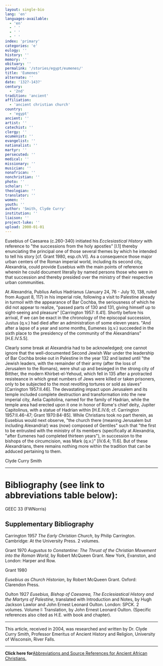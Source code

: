 ```yaml
---
layout: single-bio
lang: 'en'
languages-available:
  - 'en'
  - ' '
  - ' '
  - ' '
index: 'primary'
categories: 'e'
eulogy: ''
history: ''
memory: ''
obituary: ''
permalink: '/stories/egypt/eumenes/'
title: 'Eumenes'
alternate: ''
date: '132?-143?'
century:
  - '2nd'
tradition: 'ancient'
affiliation:
  - 'ancient christian church'
country:
  - 'egypt'
ancient: ''
artist: ''
catechist: ''
clergy: ''
ecumenist: ''
evangelist: ''
nationalist: ''
martyr: ''
persecuted: ''
medical: ''
missionary: ''
musician: ''
nonafrican: ''
nonchristian: ''
photo: ''
scholar: ''
theologian: ''
translator: ''
women: ''
youth: ''
author: 'Smith, Clyde Curry'
institution: ''
liaison: ''
project-luke: ''
upload: 2000-01-01
---
```



Eusebius of Caesarea (c.260-340) initiated his *Ecclesiastical History* with reference to "the successions from the holy apostles" [I.1] thereby enunciating the principal one of those several themes by which he intended to tell his story [cf. Grant 1980, esp.ch.VI].  As a consequence those major urban centers of the Roman imperial world, including its second city, Alexandria, could provide Eusebius with the main points of reference wherein he could document literally by named persons those who were in that succession and thereby presided over the ministry of their respective urban communities.

At Alexandria, Publius Aelius Hadrianus (January 24, 76 - July 10, 138, ruled from August 8, 117) in his imperial role, following a visit to Palestine already in turmoil with the appearance of Bar Cochba, the seriousness of which he did not appear to realize, "passed parts of 130 and 131, giving himself up to sight-seeing and pleasure" [Carrington 1957: II.41].  Shortly before his arrival, if we can be exact in the chronology of the episcopal succession, Justus (q.v.) had died after an administration of some eleven years.  "And after a lapse of a year and some months, Eumenes (q.v.) succeeded in the sixth place to the presidency of the community of the Alexandrians" [H.E.IV.5.5].

Clearly some break at Alexandria had to be acknowledged; one cannot ignore that the well-documented Second Jewish War under the leadership of Bar Cochba broke out in Palestine in the year 132 and lasted until "the Jewish leaders, with the remainder of their army (after the loss of Jerusalem to the Romans), were shut up and besieged in the strong city of Bitther, the modern Khirbet-el-Yehoud, which fell in 135 after a protracted resisteance in which great numbers of Jews were killed or taken prisoners, only to be subjected to the most revolting tortures or sold as slaves" [Carrington 1957:II.46].  The devastating impact upon Jerusalem and its temple included complete destruction and transformation into the new imperial city, Aelia Capitolina, named for the family of Hadrian, while the temple area had erected upon it one in honor of Rome's chief deity, Jupiter Capitolinus, with a statue of Hadrian within [H.E.IV.6; cf. Carrington 1957:II.46-47; Grant 1970:84-85].  While Christians took no part therein, as Eusebius would next observe, "the church there (meaning Jerusalem but including Alexandria!) was (now) composed of Gentiles" such that "the first to be entrusted with the ministry of its members (specifically at Alexandria, "after Eumenes had completed thirteen years"), in succession to the bishops of the circumcision, was Mark (q.v.)" [IV.6.4; 11.6].  But of these Alexandrians, there remains nothing more within the tradition that can be adduced pertaining to them.

Clyde Curry Smith

---

# Bibliography (see link to abbreviations table below):

GEEC 33 (FWNorris)

## Supplementary Bibliography

Carrington 1957
*The Early Christian Church*, by Philip Carrington.  Cambridge:  At the University Press.  2 volumes.

Grant 1970
*Augustus to Constantine:  The Thrust of the Christian Movement into the Roman World*, by Robert McQueen Grant.  New York, Evanston, and London:  Harper and Row.

Grant 1980

*Eusebius as Church Historian*, by Robert McQueen Grant. Oxford:  Clarendon Press.

Oulton 1927
*Eusebius, Bishop of Caesarea, The Ecclesiastical History and the Martyrs of Palestine*, translated with Introduction and Notes, by Hugh Jackson Lawlor and John Ernest Leonard Oulton.  London:  SPCK.  2 volumes.  Volume I:  Translation, by John Ernest Leonard Oulton.  (Specific references also cited as H.E. with book and chapter).

---

This article, received in 2004, was researched and written by Dr. Clyde Curry Smith, Professor Emeritus of Ancient History and Religion, University of Wisconsin, River Falls.

---
**Click here for**[Abbreviations and Source References for Ancient African Christians.](ccs-supplem_biblio.html)